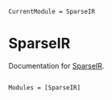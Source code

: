 ```@meta
CurrentModule = SparseIR
```

# SparseIR

Documentation for [SparseIR](https://github.com/Samuel3008/SparseIR.jl).

```@index
```

```@autodocs
Modules = [SparseIR]
```
